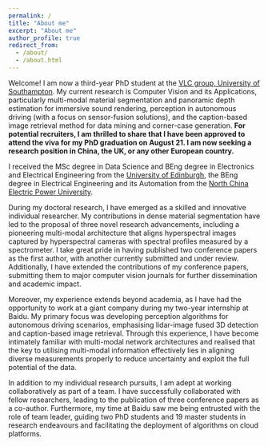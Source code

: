 ```yaml
---
permalink: /
title: "About me"
excerpt: "About me"
author_profile: true
redirect_from: 
  - /about/
  - /about.html
---
```



Welcome! I am now a third-year PhD student at the [VLC group, University of Southampton](https://www.vlc.ecs.soton.ac.uk/). My current research is Computer Vision and its Applications, particularly multi-modal material segmentation and panoramic depth estimation for immersive sound rendering, perception in autonomous driving (with a focus on sensor-fusion solutions), and the caption-based image retrieval method for data mining and corner-case generation. **For potential recruiters, I am thrilled to share that I have been approved to attend the viva for my PhD graduation on August 21. I am now seeking a research position in China, the UK, or any other European country.**

I received the MSc degree in Data Science and BEng degree in Electronics and Electrical Engineering from the [University of Edinburgh](https://www.ed.ac.uk), the BEng degree in Electrical Engineering and its Automation from the [North China Electric Power University](https://www.ncepu.edu.cn/).

During my doctoral research, I have emerged as a skilled and innovative individual researcher. My contributions in dense material segmentation have led to the proposal of three novel research advancements, including a pioneering multi-modal architecture that aligns hyperspectral images captured by hyperspectral cameras with spectral profiles measured by a spectrometer. I take great pride in having published two conference papers as the first author, with another currently submitted and under review. Additionally, I have extended the contributions of my conference papers, submitting them to major computer vision journals for further dissemination and academic impact.

Moreover, my experience extends beyond academia, as I have had the opportunity to work at a giant company during my two-year internship at Baidu. My primary focus was developing perception algorithms for autonomous driving scenarios, emphasising lidar-image fused 3D detection and caption-based image retrieval. Through this experience, I have become intimately familiar with multi-modal network architectures and realised that the key to utilising multi-modal information effectively lies in aligning diverse measurements properly to reduce uncertainty and exploit the full potential of the data.

In addition to my individual research pursuits, I am adept at working collaboratively as part of a team. I have successfully collaborated with fellow researchers, leading to the publication of three conference papers as a co-author. Furthermore, my time at Baidu saw me being entrusted with the role of team leader, guiding two PhD students and 19 master students in research endeavours and facilitating the deployment of algorithms on cloud platforms.
